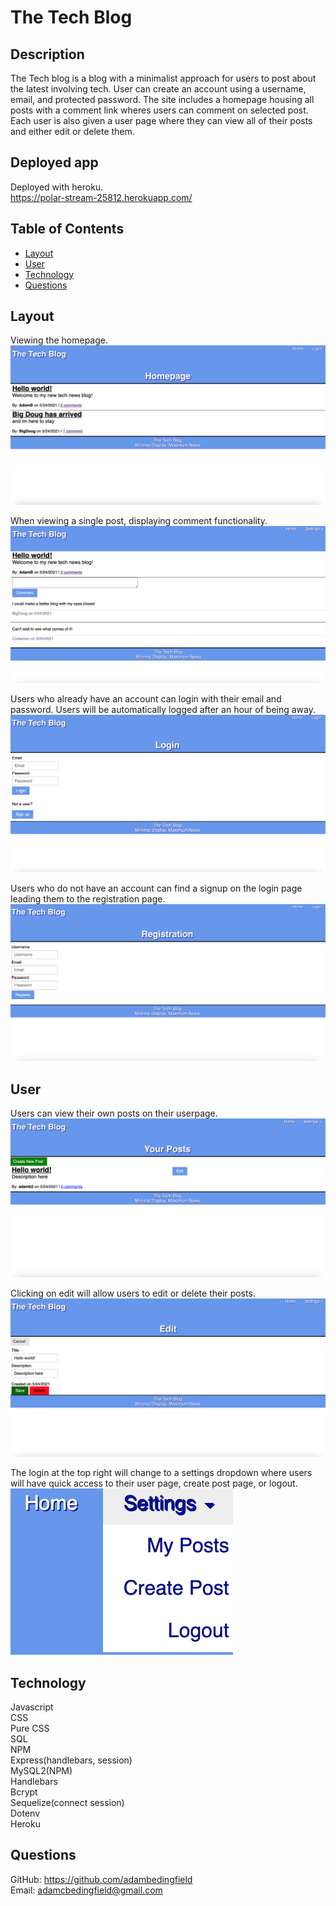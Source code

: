 # The Tech Blog<br>
## Description<br>
The Tech blog is a blog with a minimalist approach for users to post about the latest involving tech. User can create an account using a username, email, and protected password. The site includes a homepage housing all posts with a comment link wheres users can comment on selected post. Each user is also given a user page where they can view all of their posts and either edit or delete them.<br>
## Deployed app
Deployed with heroku.<br>
https://polar-stream-25812.herokuapp.com/ <br>
## Table of Contents<br>
* [Layout](#layout)<br>
* [User](#user)<br>
* [Technology](#technology)<br>
* [Questions](#questions)<br>
## Layout<br>
Viewing the homepage.
![home](/images/homepage.png)<br>

When viewing a single post, displaying comment functionality.<br>
![singlepost](./images/singlepost.png)<br>

Users who already have an account can login with their email and password. Users will be automatically logged after an hour of being away.<br>
![login](./images/login.png)<br>

Users who do not have an account can find a signup on the login page leading them to the registration page.<br>
![home](./images/register.png)<br>

## User<br>
Users can view their own posts on their userpage.
![home](./images/userpage.png)<br>

Clicking on edit will allow users to edit or delete their posts.
![home](./images/edit.png)<br>

The login at the top right will change to a settings dropdown where users will have quick access to their user page, create post page, or logout.
![home](./images/settings.png)<br>

## Technology<br>
Javascript<br> CSS<br> Pure CSS<br> SQL<br> NPM<br> Express(handlebars, session)<br> MySQL2(NPM)<br> Handlebars<br>
Bcrypt<br> Sequelize(connect session)<br> Dotenv<br> Heroku<br>

## Questions<br>
GitHub: https://github.com/adambedingfield<br>
Email: adamcbedingfield@gmail.com<br>
